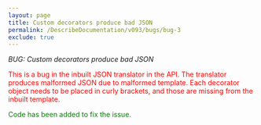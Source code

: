 ```yaml
---
layout: page
title: Custom decorators produce bad JSON
permalink: /DescribeDocumentation/v093/bugs/bug-3
exclude: true
---
```

_BUG: Custom decorators produce bad JSON_

<span style="color:red">This is a bug in the inbuilt JSON translator in the API. The translator produces malformed JSON due to malformed template. Each decorator object needs to be placed in curly brackets, and those are missing from the inbuilt template.</span>

<span style="color:green">Code has been added to fix the issue.</span>
